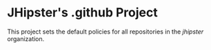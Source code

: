 # JHipster's .github Project

This project sets the default policies for all repositories in the *jhipster* organization.
